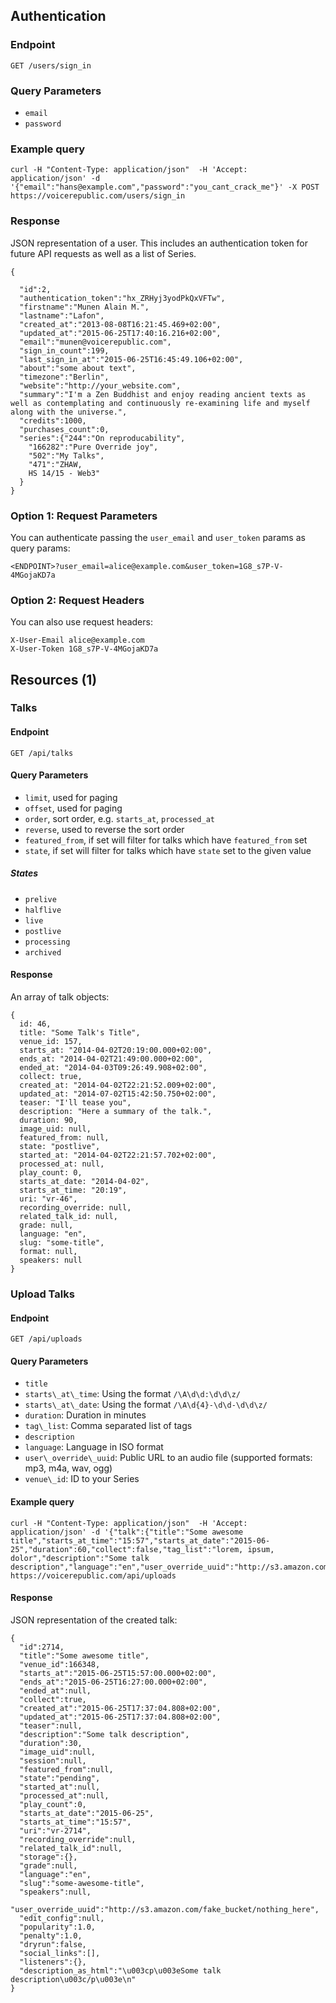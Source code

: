 ## Authentication

### Endpoint

`GET /users/sign_in`

### Query Parameters

* `email`
* `password`

### Example query
```
curl -H "Content-Type: application/json"  -H 'Accept: application/json' -d '{"email":"hans@example.com","password":"you_cant_crack_me"}' -X POST https://voicerepublic.com/users/sign_in

```

### Response

JSON representation of a user. This includes an authentication token for
future API requests as well as a list of Series.

```
{

  "id":2,
  "authentication_token":"hx_ZRHyj3yodPkQxVFTw",
  "firstname":"Munen Alain M.",
  "lastname":"Lafon",
  "created_at":"2013-08-08T16:21:45.469+02:00",
  "updated_at":"2015-06-25T17:40:16.216+02:00",
  "email":"munen@voicerepublic.com",
  "sign_in_count":199,
  "last_sign_in_at":"2015-06-25T16:45:49.106+02:00",
  "about":"some about text",
  "timezone":"Berlin",
  "website":"http://your_website.com",
  "summary":"I'm a Zen Buddhist and enjoy reading ancient texts as well as contemplating and continuously re-examining life and myself along with the universe.",
  "credits":1000,
  "purchases_count":0,
  "series":{"244":"On reproducability",
    "166282":"Pure Override joy",
    "502":"My Talks",
    "471":"ZHAW,
    HS 14/15 - Web3"
  }
}
```

### Option 1: Request Parameters

You can authenticate passing the `user_email` and `user_token` params
as query params:

    <ENDPOINT>?user_email=alice@example.com&user_token=1G8_s7P-V-4MGojaKD7a

### Option 2: Request Headers

You can also use request headers:

    X-User-Email alice@example.com
    X-User-Token 1G8_s7P-V-4MGojaKD7a

## Resources (1)

### Talks

#### Endpoint

`GET /api/talks`

#### Query Parameters

* `limit`, used for paging
* `offset`, used for paging
* `order`, sort order, e.g. `starts_at`, `processed_at`
* `reverse`, used to reverse the sort order
* `featured_from`, if set will filter for talks which have `featured_from` set
* `state`, if set will filter for talks which have `state` set to the given value

##### States

* `prelive`
* `halflive`
* `live`
* `postlive`
* `processing`
* `archived`

#### Response

An array of talk objects:

```
{
  id: 46,
  title: "Some Talk's Title",
  venue_id: 157,
  starts_at: "2014-04-02T20:19:00.000+02:00",
  ends_at: "2014-04-02T21:49:00.000+02:00",
  ended_at: "2014-04-03T09:26:49.908+02:00",
  collect: true,
  created_at: "2014-04-02T22:21:52.009+02:00",
  updated_at: "2014-07-02T15:42:50.750+02:00",
  teaser: "I'll tease you",
  description: "Here a summary of the talk.",
  duration: 90,
  image_uid: null,
  featured_from: null,
  state: "postlive",
  started_at: "2014-04-02T22:21:57.702+02:00",
  processed_at: null,
  play_count: 0,
  starts_at_date: "2014-04-02",
  starts_at_time: "20:19",
  uri: "vr-46",
  recording_override: null,
  related_talk_id: null,
  grade: null,
  language: "en",
  slug: "some-title",
  format: null,
  speakers: null
}
```

### Upload Talks

#### Endpoint

`GET /api/uploads`

#### Query Parameters

* `title`
* `starts\_at\_time`: Using the format `/\A\d\d:\d\d\z/`
* `starts\_at\_date`: Using the format `/\A\d{4}-\d\d-\d\d\z/`
* `duration`: Duration in minutes
* `tag\_list`: Comma separated list of tags
* `description`
* `language`: Language in ISO format
* `user\_override\_uuid`: Public URL to an audio file (supported formats: mp3, m4a, wav, ogg)
* `venue\_id`: ID to your Series

#### Example query
```
curl -H "Content-Type: application/json"  -H 'Accept: application/json' -d '{"talk":{"title":"Some awesome title","starts_at_time":"15:57","starts_at_date":"2015-06-25","duration":60,"collect":false,"tag_list":"lorem, ipsum, dolor","description":"Some talk description","language":"en","user_override_uuid":"http://s3.amazon.com/fake_bucket/nothing_here","venue_id":166348},"user_token":"Zy4mgMtAind_zyHCLmFf","user_email":"hans1@example.com"}' https://voicerepublic.com/api/uploads
```

#### Response

JSON representation of the created talk:

```
{
  "id":2714,
  "title":"Some awesome title",
  "venue_id":166348,
  "starts_at":"2015-06-25T15:57:00.000+02:00",
  "ends_at":"2015-06-25T16:27:00.000+02:00",
  "ended_at":null,
  "collect":true,
  "created_at":"2015-06-25T17:37:04.808+02:00",
  "updated_at":"2015-06-25T17:37:04.808+02:00",
  "teaser":null,
  "description":"Some talk description",
  "duration":30,
  "image_uid":null,
  "session":null,
  "featured_from":null,
  "state":"pending",
  "started_at":null,
  "processed_at":null,
  "play_count":0,
  "starts_at_date":"2015-06-25",
  "starts_at_time":"15:57",
  "uri":"vr-2714",
  "recording_override":null,
  "related_talk_id":null,
  "storage":{},
  "grade":null,
  "language":"en",
  "slug":"some-awesome-title",
  "speakers":null,
  "user_override_uuid":"http://s3.amazon.com/fake_bucket/nothing_here",
  "edit_config":null,
  "popularity":1.0,
  "penalty":1.0,
  "dryrun":false,
  "social_links":[],
  "listeners":{},
  "description_as_html":"\u003cp\u003eSome talk description\u003c/p\u003e\n"
}
```
